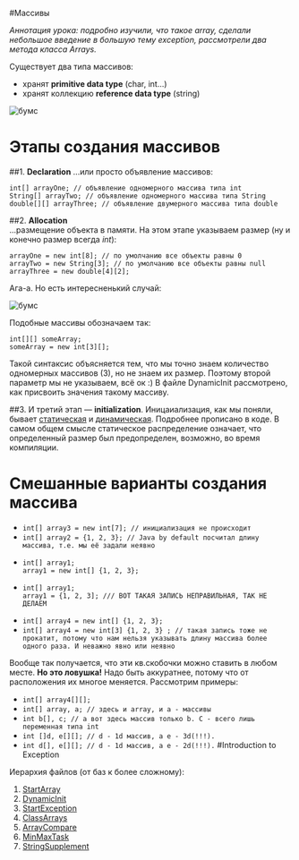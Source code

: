 #Массивы

*Аннотация урока: подробно изучили, что такое array, сделали небольшое введение в большую тему exception, рассмотрели два метода класса Arrays.*

Существует два типа массивов: 
- хранят **primitive data type** (char, int...)
- хранят коллекцию **reference data type** (string)

![бумс](https://i.stack.imgur.com/xWjGF.png)

# Этапы создания массивов

##1. **Declaration** 
...или просто объявление массивов:
```
int[] arrayOne; // объявление одномерного массива типа int
String[] arrayTwo; // объявление одномерного массива типа String
double[][] arrayThree; // объявление двумерного массива типа double
```
##2. **Allocation**  
...размещение объекта в памяти. На этом этапе указываем размер (ну и конечно размер всегда *int*):
```
arrayOne = new int[8]; // по умолчанию все объекты равны 0
arrayTwo = new String[3]; // по умолчанию все объекты равны null
arrayThree = new double[4][2];
```
Ага-а. Но есть интересненький случай:

![бумс](https://lh3.googleusercontent.com/m3W6KOoGq_9cwFqAAgdGeCsgL2MaeHTxj_iVVrTzLMIHlsh1x2SfomH1PFz2sENPI1FOig=s109)

Подобные массивы обозначаем так:
```
int[][] someArray;
someArray = new int[3][];
```
Такой синтаксис объясняется тем, что мы точно знаем количество одномерных массивов (3), но не знаем их размер. Поэтому второй параметр мы не указываем, всё ок :) В файле DynamicInit рассмотрено, как присвоить значения такому массиву.

##3. И третий этап — **initialization**. 
Иницаиализация, как мы поняли,  бывает [статическая](/StartArray.java) и [динамическая](DynamicInit.java). Подробнее прописано в коде. В самом общем смысле статическое распределение означает, что определенный размер был предопределен, возможно, во время компиляции.

# Смешанные варианты создания массива
- ```int[] array3 = new int[7]; // инициализация не происходит```
- ```int[] array2 = {1, 2, 3}; // Java by default посчитал длину массива, т.е. мы её задали неявно```
- ```
  int[] array1;
  array1 = new int[] {1, 2, 3}; 
  ```
- ```
  int[] array1;
  array1 = {1, 2, 3]; /// ВОТ ТАКАЯ ЗАПИСЬ НЕПРАВИЛЬНАЯ, ТАК НЕ ДЕЛАЕМ
  ```
- ```int[] array4 = new int[] {1, 2, 3};```
- ```int[] array4 = new int[3] {1, 2, 3} ; // такая запись тоже не прокатит, потому что нам нельзя указывать длину массива более одного раза. И неважно явно или неявно ```

Вообще так получается, что эти кв.скобочки можно ставить в любом месте. **Но это ловушка!** Надо быть аккуратнее, потому что от расположения их многое меняется. Рассмотрим примеры:

- ```int[] array4[][];```
- ```int[] array, a; // здесь и array, и a - массивы```
- ```int b[], c; // а вот здесь массив только b. C - всего лишь переменная типа int```
- ```int []d, e[][]; // d - 1d массив, а e - 3d(!!!).```
- ```int d[], e[][]; // d - 1d массив, а e - 2d(!!!).```
#Introduction to Exception





Иерархия файлов (от баз к более сложному):
1. [StartArray](/StartArray.java)
2. [DynamicInit](/DynamicInit.java)
3. [StartException](/StartException.java)
4. [ClassArrays](/ClassArrays.java)
5. [ArrayCompare](/ArrayCompare.java)
6. [MinMaxTask](/MinMaxTask.java)
7. [StringSupplement](/StringSupplement.java)






